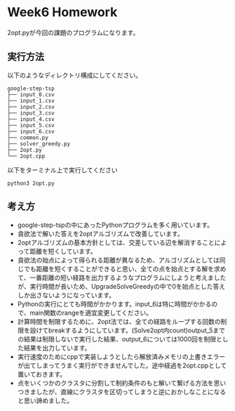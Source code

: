# Week6 Homework

2opt.pyが今回の課題のプログラムになります。

## 実行方法
以下のようなディレクトリ構成にしてください。

```
google-step-tsp
├── input_0.csv
├── input_1.csv
├── input_2.csv
├── input_3.csv
├── input_4.csv
├── input_5.csv
├── input_6.csv
├── common.py
├── solver_greedy.py
├── 2opt.py
└── 2opt.cpp
```

以下をターミナル上で実行してください
```
python3 2opt.py
```

## 考え方
- google-step-tspの中にあったPythonプログラムを多く用いています。
- 貪欲法で解いた答えを2optアルゴリズムで改善しています。
- 2optアルゴリズムの基本方針としては、交差している辺を解消することによって距離を短くしています。
- 貪欲法の始点によって得られる距離が異なるため、アルゴリズムとしては同じでも距離を短くすることができると思い、全ての点を始点とする解を求めて、一番距離の短い経路を出力するようなプログラムにしようと考えましたが、実行時間が長いため、UpgradeSolveGreedyの中で0を始点とした答えしか出さないようになっています。
- Pythonの実行にとても時間がかかります。input_6は特に時間がかかるので、main関数のrangeを適宜変更してください。
- 計算時間を制限するために、2opt法では、全ての経路をループする回数の制限を設けてbreakするようにしています。(Solve2opt内count)output_5までの結果は制限しないで実行した結果、output_6については1000回を制限とした結果を出力しています。
- 実行速度のためにcppで実装しようとしたら解放済みメモリの上書きエラーが出てしまってうまく実行ができませんでした。途中経過を2opt.cppとして置いておきます。
- 点をいくつかのクラスタに分割して制約条件のもと解いて繋げる方法を思いつきましたが、直線にクラスタを区切ってしまうと逆におかしなことになると思い諦めました。